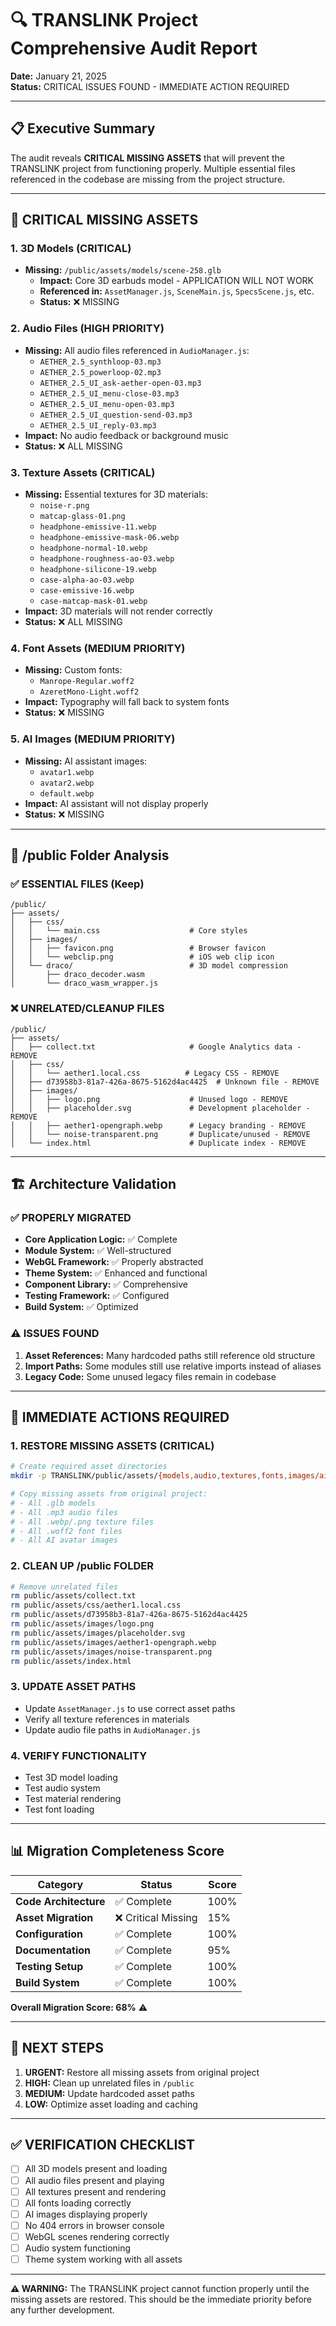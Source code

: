 # 🔍 TRANSLINK Project Comprehensive Audit Report

**Date:** January 21, 2025  
**Status:** CRITICAL ISSUES FOUND - IMMEDIATE ACTION REQUIRED

---

## 📋 Executive Summary

The audit reveals **CRITICAL MISSING ASSETS** that will prevent the TRANSLINK project from functioning properly. Multiple essential files referenced in the codebase are missing from the project structure.

---

## 🚨 CRITICAL MISSING ASSETS

### 1. **3D Models** (CRITICAL)
- **Missing:** `/public/assets/models/scene-258.glb` 
  - **Impact:** Core 3D earbuds model - APPLICATION WILL NOT WORK
  - **Referenced in:** `AssetManager.js`, `SceneMain.js`, `SpecsScene.js`, etc.
  - **Status:** ❌ MISSING

### 2. **Audio Files** (HIGH PRIORITY)
- **Missing:** All audio files referenced in `AudioManager.js`:
  - `AETHER_2.5_synthloop-03.mp3`
  - `AETHER_2.5_powerloop-02.mp3`
  - `AETHER_2.5_UI_ask-aether-open-03.mp3`
  - `AETHER_2.5_UI_menu-close-03.mp3`
  - `AETHER_2.5_UI_menu-open-03.mp3`
  - `AETHER_2.5_UI_question-send-03.mp3`
  - `AETHER_2.5_UI_reply-03.mp3`
- **Impact:** No audio feedback or background music
- **Status:** ❌ ALL MISSING

### 3. **Texture Assets** (CRITICAL)
- **Missing:** Essential textures for 3D materials:
  - `noise-r.png`
  - `matcap-glass-01.png`
  - `headphone-emissive-11.webp`
  - `headphone-emissive-mask-06.webp`
  - `headphone-normal-10.webp`
  - `headphone-roughness-ao-03.webp`
  - `headphone-silicone-19.webp`
  - `case-alpha-ao-03.webp`
  - `case-emissive-16.webp`
  - `case-matcap-mask-01.webp`
- **Impact:** 3D materials will not render correctly
- **Status:** ❌ ALL MISSING

### 4. **Font Assets** (MEDIUM PRIORITY)
- **Missing:** Custom fonts:
  - `Manrope-Regular.woff2`
  - `AzeretMono-Light.woff2`
- **Impact:** Typography will fall back to system fonts
- **Status:** ❌ MISSING

### 5. **AI Images** (MEDIUM PRIORITY)
- **Missing:** AI assistant images:
  - `avatar1.webp`
  - `avatar2.webp`
  - `default.webp`
- **Impact:** AI assistant will not display properly
- **Status:** ❌ MISSING

---

## 📁 /public Folder Analysis

### ✅ ESSENTIAL FILES (Keep)
```
/public/
├── assets/
│   ├── css/
│   │   └── main.css                    # Core styles
│   ├── images/
│   │   ├── favicon.png                 # Browser favicon
│   │   └── webclip.png                 # iOS web clip icon
│   └── draco/                          # 3D model compression
│       ├── draco_decoder.wasm
│       └── draco_wasm_wrapper.js
```

### ❌ UNRELATED/CLEANUP FILES
```
/public/
├── assets/
│   ├── collect.txt                     # Google Analytics data - REMOVE
│   ├── css/
│   │   └── aether1.local.css          # Legacy CSS - REMOVE
│   ├── d73958b3-81a7-426a-8675-5162d4ac4425  # Unknown file - REMOVE
│   ├── images/
│   │   ├── logo.png                    # Unused logo - REMOVE
│   │   ├── placeholder.svg             # Development placeholder - REMOVE
│   │   ├── aether1-opengraph.webp      # Legacy branding - REMOVE
│   │   └── noise-transparent.png       # Duplicate/unused - REMOVE
│   └── index.html                      # Duplicate index - REMOVE
```

---

## 🏗️ Architecture Validation

### ✅ PROPERLY MIGRATED
- **Core Application Logic:** ✅ Complete
- **Module System:** ✅ Well-structured
- **WebGL Framework:** ✅ Properly abstracted
- **Theme System:** ✅ Enhanced and functional
- **Component Library:** ✅ Comprehensive
- **Testing Framework:** ✅ Configured
- **Build System:** ✅ Optimized

### ⚠️ ISSUES FOUND
1. **Asset References:** Many hardcoded paths still reference old structure
2. **Import Paths:** Some modules still use relative imports instead of aliases
3. **Legacy Code:** Some unused legacy files remain in codebase

---

## 🔧 IMMEDIATE ACTIONS REQUIRED

### 1. **RESTORE MISSING ASSETS** (CRITICAL)
```bash
# Create required asset directories
mkdir -p TRANSLINK/public/assets/{models,audio,textures,fonts,images/ai-images}

# Copy missing assets from original project:
# - All .glb models
# - All .mp3 audio files  
# - All .webp/.png texture files
# - All .woff2 font files
# - All AI avatar images
```

### 2. **CLEAN UP /public FOLDER**
```bash
# Remove unrelated files
rm public/assets/collect.txt
rm public/assets/css/aether1.local.css
rm public/assets/d73958b3-81a7-426a-8675-5162d4ac4425
rm public/assets/images/logo.png
rm public/assets/images/placeholder.svg
rm public/assets/images/aether1-opengraph.webp
rm public/assets/images/noise-transparent.png
rm public/assets/index.html
```

### 3. **UPDATE ASSET PATHS**
- Update `AssetManager.js` to use correct asset paths
- Verify all texture references in materials
- Update audio file paths in `AudioManager.js`

### 4. **VERIFY FUNCTIONALITY**
- Test 3D model loading
- Test audio system
- Test material rendering
- Test font loading

---

## 📊 Migration Completeness Score

| Category | Status | Score |
|----------|--------|-------|
| **Code Architecture** | ✅ Complete | 100% |
| **Asset Migration** | ❌ Critical Missing | 15% |
| **Configuration** | ✅ Complete | 100% |
| **Documentation** | ✅ Complete | 95% |
| **Testing Setup** | ✅ Complete | 100% |
| **Build System** | ✅ Complete | 100% |

**Overall Migration Score: 68%** ⚠️

---

## 🎯 NEXT STEPS

1. **URGENT:** Restore all missing assets from original project
2. **HIGH:** Clean up unrelated files in `/public`
3. **MEDIUM:** Update hardcoded asset paths
4. **LOW:** Optimize asset loading and caching

---

## ✅ VERIFICATION CHECKLIST

- [ ] All 3D models present and loading
- [ ] All audio files present and playing
- [ ] All textures present and rendering
- [ ] All fonts loading correctly
- [ ] AI images displaying properly
- [ ] No 404 errors in browser console
- [ ] WebGL scenes rendering correctly
- [ ] Audio system functioning
- [ ] Theme system working with all assets

---

**⚠️ WARNING:** The TRANSLINK project cannot function properly until the missing assets are restored. This should be the immediate priority before any further development.